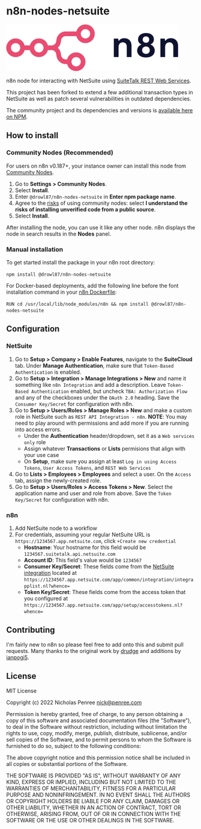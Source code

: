 # n8n-nodes-netsuite

![n8n.io - Workflow Automation](https://raw.githubusercontent.com/n8n-io/n8n/master/assets/n8n-logo.png)

n8n node for interacting with NetSuite using [SuiteTalk REST Web Services](https://docs.oracle.com/en/cloud/saas/netsuite/ns-online-help/chapter_1540391670.html).

This project has been forked to extend a few additional transaction types in NetSuite as well as patch several vulnerabilities in outdated dependencies.

The community project and its dependencies and versions is [available here on NPM](https://www.npmjs.com/package/@drowl87/n8n-nodes-netsuite).

## How to install

### Community Nodes (Recommended)

For users on n8n v0.187+, your instance owner can install this node from [Community Nodes](https://docs.n8n.io/integrations/community-nodes/installation/).

1. Go to **Settings > Community Nodes**.
2. Select **Install**.
3. Enter `@drowl87/n8n-nodes-netsuite` in **Enter npm package name**.
4. Agree to the [risks](https://docs.n8n.io/integrations/community-nodes/risks/) of using community nodes: select **I understand the risks of installing unverified code from a public source**.
5. Select **Install**.

After installing the node, you can use it like any other node. n8n displays the node in search results in the **Nodes** panel.

### Manual installation

To get started install the package in your n8n root directory:

`npm install @drowl87/n8n-nodes-netsuite`

For Docker-based deployments, add the following line before the font installation command in your [n8n Dockerfile](https://github.com/n8n-io/n8n/blob/master/docker/images/n8n/Dockerfile):

`RUN cd /usr/local/lib/node_modules/n8n && npm install @drowl87/n8n-nodes-netsuite`

## Configuration

### NetSuite
1. Go to **Setup > Company > Enable Features**, navigate to the **SuiteCloud** tab. Under **Manage Authentication**, make sure that `Token-Based Authentication` is enabled.
2. Go to **Setup > Integration > Manage Integrations > New** and name it something like `n8n Integration` and add a description. Leave `Token-Based Authentication` enabled, but uncheck `TBA: Authorization Flow` and any of the checkboxes under the `OAuth 2.0` heading. Save the `Consumer Key/Secret` for configuration with n8n.
3. Go to **Setup > Users/Roles > Manage Roles > New** and make a custom role in NetSuite such as `REST API Integration - n8n`. **NOTE**: You may need to play around with permissions and add more if you are running into access errors.
	- Under the **Authentication** header/dropdown, set it as a `Web services only` role
	- Assign whatever **Transactions** or **Lists** permisions that align with your use case
	- On **Setup**, make sure you assign at least `Log in using Access Tokens`, `User Access Tokens`, and `REST Web Services`
4. Go to **Lists > Employees > Employees** and select a user. On the `Access` tab, assign the newly-created role.
5. Go to **Setup > Users/Roles > Access Tokens > New**. Select the application name and user and role from above. Save the `Token Key/Secret` for configuration with n8n.

### n8n
1. Add NetSuite node to a workflow
2. For credentials, assuming your regular NetSuite URL is `https://1234567.app.netsuite.com`, click `+Create new credential`
 	- **Hostname**: Your hostname for this field would be `1234567.suitetalk.api.netsuite.com`
 	- **Account ID**: This field's value would be `1234567`
 	- **Consumer Key/Secret**: These fields come from the [NetSuite integration](https://docs.oracle.com/en/cloud/saas/netsuite/ns-online-help/chapter_1540391670.html) located at `https://1234567.app.netsuite.com/app/common/integration/integrapplist.nl?whence=`
 	- **Token Key/Secret**: These fields come from the access token that you configured at `https://1234567.app.netsuite.com/app/setup/accesstokens.nl?whence=`

## Contributing

I'm fairly new to n8n so please feel free to add onto this and submit pull requests. Many thanks to the original work by [drudge](https://github.com/drudge/n8n-nodes-netsuite) and additions by [ianpogi5](https://github.com/ianpogi5/n8n-nodes-netsuite).

## License

MIT License

Copyright (c) 2022 Nicholas Penree <nick@penree.com>

Permission is hereby granted, free of charge, to any person obtaining a copy
of this software and associated documentation files (the "Software"), to deal
in the Software without restriction, including without limitation the rights
to use, copy, modify, merge, publish, distribute, sublicense, and/or sell
copies of the Software, and to permit persons to whom the Software is
furnished to do so, subject to the following conditions:

The above copyright notice and this permission notice shall be included in all
copies or substantial portions of the Software.

THE SOFTWARE IS PROVIDED "AS IS", WITHOUT WARRANTY OF ANY KIND, EXPRESS OR
IMPLIED, INCLUDING BUT NOT LIMITED TO THE WARRANTIES OF MERCHANTABILITY,
FITNESS FOR A PARTICULAR PURPOSE AND NONINFRINGEMENT. IN NO EVENT SHALL THE
AUTHORS OR COPYRIGHT HOLDERS BE LIABLE FOR ANY CLAIM, DAMAGES OR OTHER
LIABILITY, WHETHER IN AN ACTION OF CONTRACT, TORT OR OTHERWISE, ARISING FROM,
OUT OF OR IN CONNECTION WITH THE SOFTWARE OR THE USE OR OTHER DEALINGS IN THE
SOFTWARE.
